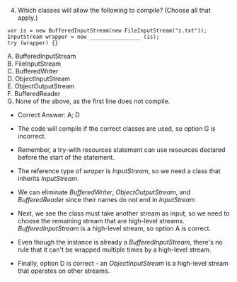 4. Which classes will allow the following to compile? (Choose all that apply.)

```
var is = new BufferedInputStream(new FileInputStream("z.txt"));
InputStream wrapper = new ________________ (is);
try (wrapper) {}
```

A. BufferedInputStream  <br>
B. FileInputStream      <br>
C. BufferedWriter       <br>
D. ObjectInputStream    <br>
E. ObjectOutputStream   <br>
F. BufferedReader       <br>
G. None of the above, as the first line does not compile. <br>

- Correct Answer: A; D


- The code will compile if the correct classes are used, so option G is incorrect.
- Remember, a try-with resources statement can use resources declared before the start of the statement.
- The reference type of *wraper* is *InputStream*, so we need a class that inherits *InputStream*.
- We can eliminate *BufferedWriter*, *ObjectOutputStream*, and *BufferedReader* since their names do not end in *InputStream*
- Next, we see the class must take another stream as input, so we need to choose the remaining stream that are high-level
  streams. *BufferedInputStream* is a high-level stream, so option A is correct.
- Even though the instance is already a *BufferedInputStream*, there's no rule that it can't be wrapped multiple times by
  a high-level stream.
- Finally, option D is correct - an *ObjectInputStream* is a high-level stream that operates on other streams.

